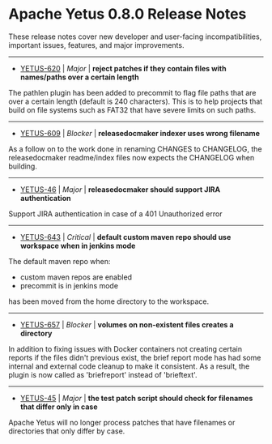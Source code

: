 
<!---
# Licensed to the Apache Software Foundation (ASF) under one
# or more contributor license agreements.  See the NOTICE file
# distributed with this work for additional information
# regarding copyright ownership.  The ASF licenses this file
# to you under the Apache License, Version 2.0 (the
# "License"); you may not use this file except in compliance
# with the License.  You may obtain a copy of the License at
#
#     http://www.apache.org/licenses/LICENSE-2.0
#
# Unless required by applicable law or agreed to in writing, software
# distributed under the License is distributed on an "AS IS" BASIS,
# WITHOUT WARRANTIES OR CONDITIONS OF ANY KIND, either express or implied.
# See the License for the specific language governing permissions and
# limitations under the License.
-->
# Apache Yetus  0.8.0 Release Notes

These release notes cover new developer and user-facing incompatibilities, important issues, features, and major improvements.


---

* [YETUS-620](https://issues.apache.org/jira/browse/YETUS-620) | *Major* | **reject patches if they contain files with names/paths over a certain length**

The pathlen plugin has been added to precommit to flag file paths that are over a certain length (default is 240 characters).  This is to help projects that build on file systems such as FAT32 that have severe limits on such paths.


---

* [YETUS-609](https://issues.apache.org/jira/browse/YETUS-609) | *Blocker* | **releasedocmaker indexer uses wrong filename**

As a follow on to the work done in renaming CHANGES to CHANGELOG, the releasedocmaker readme/index files now expects the CHANGELOG when building.


---

* [YETUS-46](https://issues.apache.org/jira/browse/YETUS-46) | *Major* | **releasedocmaker should support JIRA authentication**

Support JIRA authentication in case of a 401 Unauthorized error


---

* [YETUS-643](https://issues.apache.org/jira/browse/YETUS-643) | *Critical* | **default custom maven repo should use workspace when in jenkins mode**

<!-- markdown -->
The default maven repo when:

* custom maven repos are enabled
* precommit is in jenkins mode

has been moved from the home directory to the workspace.


---

* [YETUS-657](https://issues.apache.org/jira/browse/YETUS-657) | *Blocker* | **volumes on non-existent files creates a directory**

<!-- markdown -->
In addition to fixing issues with Docker containers not creating certain reports if the files didn't previous exist, the brief report mode has had some internal and external code cleanup to make it consistent.  As a result, the plugin is now called as 'briefreport' instead of 'brieftext'.


---

* [YETUS-45](https://issues.apache.org/jira/browse/YETUS-45) | *Major* | **the test patch script should check for filenames that differ only in case**

Apache Yetus will no longer process patches that have filenames or directories that only differ by case.



